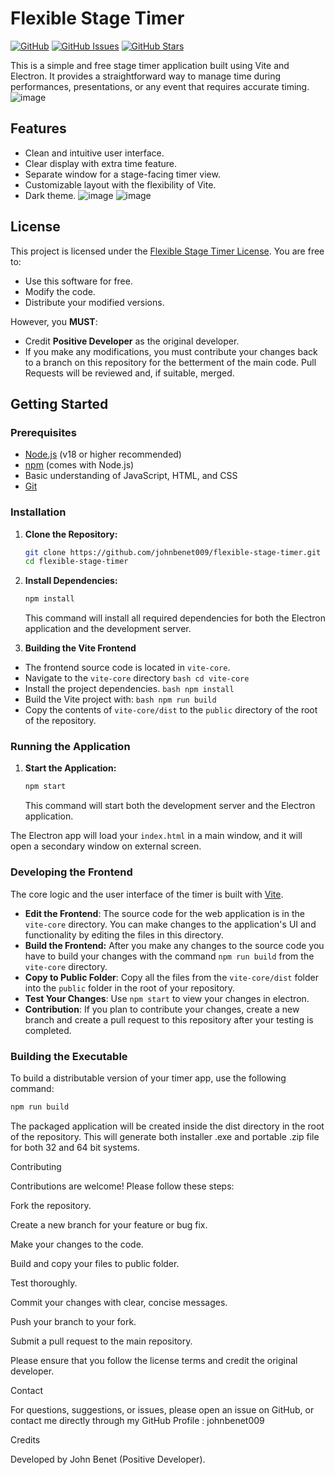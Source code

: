 # Flexible Stage Timer

[![GitHub](https://img.shields.io/github/license/johnbenet009/flexible-stage-timer)](https://github.com/johnbenet009/flexible-stage-timer/blob/main/LICENSE)
[![GitHub Issues](https://img.shields.io/github/issues/johnbenet009/flexible-stage-timer)](https://github.com/johnbenet009/flexible-stage-timer/issues)
[![GitHub Stars](https://img.shields.io/github/stars/johnbenet009/flexible-stage-timer)](https://github.com/johnbenet009/flexible-stage-timer/stargazers)

This is a simple and free stage timer application built using Vite and Electron. It provides a straightforward way to manage time during performances, presentations, or any event that requires accurate timing.
![image](https://github.com/user-attachments/assets/8e7e4727-9479-4ddb-b9c7-97c09b3f4cb2)

## Features

-   Clean and intuitive user interface.
-   Clear display with extra time feature.
-   Separate window for a stage-facing timer view.
-   Customizable layout with the flexibility of Vite.
-   Dark theme.
![image](https://github.com/user-attachments/assets/8355f402-0e60-4a2d-b167-c5c2a0e205c4)
![image](https://github.com/user-attachments/assets/74b71c07-0755-4c09-a45c-a02d50f6f0ce)

## License

This project is licensed under the [Flexible Stage Timer License](LICENSE). You are free to:

-   Use this software for free.
-   Modify the code.
-   Distribute your modified versions.

However, you **MUST**:

-   Credit **Positive Developer** as the original developer.
-   If you make any modifications, you must contribute your changes back to a branch on this repository for the betterment of the main code. Pull Requests will be reviewed and, if suitable, merged.

## Getting Started

### Prerequisites

-   [Node.js](https://nodejs.org/) (v18 or higher recommended)
-   [npm](https://www.npmjs.com/) (comes with Node.js)
-   Basic understanding of JavaScript, HTML, and CSS
-    [Git](https://git-scm.com/)

### Installation

1.  **Clone the Repository:**

    ```bash
    git clone https://github.com/johnbenet009/flexible-stage-timer.git
    cd flexible-stage-timer
    ```

2.  **Install Dependencies:**

    ```bash
    npm install
    ```

    This command will install all required dependencies for both the Electron application and the development server.

3.  **Building the Vite Frontend**
   - The frontend source code is located in `vite-core`.
   - Navigate to the `vite-core` directory
    ```bash
    cd vite-core
    ```
   - Install the project dependencies.
    ```bash
    npm install
    ```
   - Build the Vite project with:
    ```bash
    npm run build
    ```
   - Copy the contents of `vite-core/dist` to the `public` directory of the root of the repository.

### Running the Application

1.  **Start the Application:**

    ```bash
    npm start
    ```

    This command will start both the development server and the Electron application.

   The Electron app will load your `index.html` in a main window, and it will open a secondary window on external screen.

### Developing the Frontend

The core logic and the user interface of the timer is built with [Vite](https://vitejs.dev/).

-   **Edit the Frontend**: The source code for the web application is in the `vite-core` directory. You can make changes to the application's UI and functionality by editing the files in this directory.
-   **Build the Frontend:** After you make any changes to the source code you have to build your changes with the command `npm run build` from the `vite-core` directory.
-   **Copy to Public Folder**: Copy all the files from the `vite-core/dist` folder into the `public` folder in the root of your repository.
-   **Test Your Changes**: Use `npm start` to view your changes in electron.
-   **Contribution**: If you plan to contribute your changes, create a new branch and create a pull request to this repository after your testing is completed.

### Building the Executable

To build a distributable version of your timer app, use the following command:

```bash
npm run build
```

The packaged application will be created inside the dist directory in the root of the repository. This will generate both installer .exe and portable .zip file for both 32 and 64 bit systems.

Contributing

Contributions are welcome! Please follow these steps:

Fork the repository.

Create a new branch for your feature or bug fix.

Make your changes to the code.

Build and copy your files to public folder.

Test thoroughly.

Commit your changes with clear, concise messages.

Push your branch to your fork.

Submit a pull request to the main repository.

Please ensure that you follow the license terms and credit the original developer.

Contact

For questions, suggestions, or issues, please open an issue on GitHub, or contact me directly through my GitHub Profile : johnbenet009

Credits

Developed by John Benet (Positive Developer).
